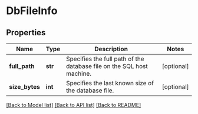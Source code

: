 # DbFileInfo

## Properties
Name | Type | Description | Notes
------------ | ------------- | ------------- | -------------
**full_path** | **str** | Specifies the full path of the database file on the SQL host machine. | [optional] 
**size_bytes** | **int** | Specifies the last known size of the database file. | [optional] 

[[Back to Model list]](../README.md#documentation-for-models) [[Back to API list]](../README.md#documentation-for-api-endpoints) [[Back to README]](../README.md)


